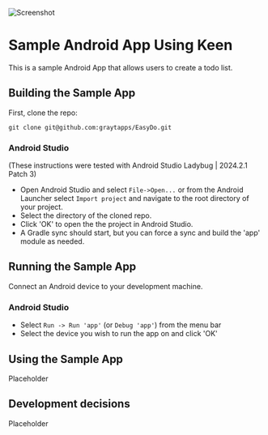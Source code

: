 ![Screenshot](https://drive.google.com/file/d/1mC1jxXl82Ok6bkLW4-lOq2tGTEB7DW3X/view?usp=sharing)

Sample Android App Using Keen
=============================

This is a sample Android App that allows users to create a todo list.

## Building the Sample App

First, clone the repo:

`git clone git@github.com:graytapps/EasyDo.git`

### Android Studio

(These instructions were tested with Android Studio Ladybug | 2024.2.1 Patch 3)

* Open Android Studio and select `File->Open...` or from the Android Launcher select `Import project` and navigate to the root directory of your project.
* Select the directory of the cloned repo.
* Click 'OK' to open the the project in Android Studio.
* A Gradle sync should start, but you can force a sync and build the 'app' module as needed.

## Running the Sample App

Connect an Android device to your development machine.

### Android Studio

* Select `Run -> Run 'app'` (or `Debug 'app'`) from the menu bar
* Select the device you wish to run the app on and click 'OK'


## Using the Sample App

Placeholder

## Development decisions

Placeholder
